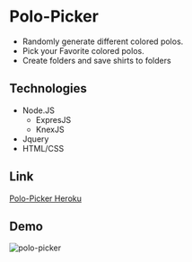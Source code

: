 # Polo-Picker

- Randomly generate different colored polos.  
- Pick your Favorite colored polos. 
- Create folders and save shirts to folders

## Technologies
* Node.JS
  * ExpresJS
  * KnexJS
* Jquery 
* HTML/CSS

## Link
[Polo-Picker Heroku](https://polo--picker.herokuapp.com/)

## Demo
![polo-picker](https://user-images.githubusercontent.com/35910428/47129063-0140ad80-d251-11e8-8fa1-4c7b516b2ab1.gif)
